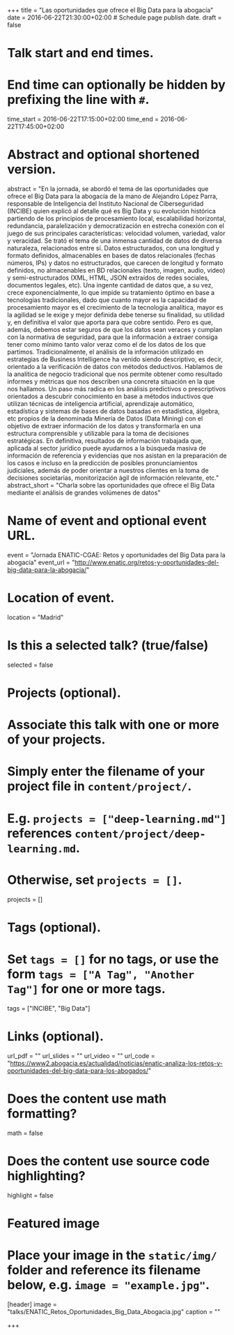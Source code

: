 +++
title = "Las oportunidades que ofrece el Big Data para la abogacía"
date = 2016-06-22T21:30:00+02:00  # Schedule page publish date.
draft = false

# Talk start and end times.
#   End time can optionally be hidden by prefixing the line with `#`.
time_start = 2016-06-22T17:15:00+02:00
time_end = 2016-06-22T17:45:00+02:00

# Abstract and optional shortened version.
abstract = "En la jornada, se abordó el tema de las oportunidades que ofrece el Big Data para la abogacía de la mano de  Alejandro López Parra, responsable de Inteligencia del Instituto Nacional de Ciberseguridad (INCIBE) quien explicó al detalle qué es Big Data y su evolución histórica partiendo de los principios de procesamiento local, escalabilidad horizontal, redundancia, paralelización y democratización en estrecha conexión con el juego de sus principales características: velocidad volumen, variedad, valor y veracidad. Se trató el tema de una inmensa cantidad de datos de diversa naturaleza, relacionados entre sí. Datos estructurados, con una longitud y formato definidos, almacenables en bases de datos relacionales (fechas números, IPs) y datos no estructurados, que carecen de longitud y formato definidos, no almacenables en BD relacionales (texto, imagen, audio, video) y semi-estructurados (XML, HTML, JSON extraídos de redes sociales, documentos legales, etc). Una ingente cantidad de datos que, a su vez, crece exponencialmente, lo que impide su tratamiento óptimo en base a tecnologías tradicionales, dado que cuanto mayor es la capacidad de procesamiento mayor es el crecimiento de la tecnología analítica, mayor es la agilidad se le exige y mejor definida debe tenerse su finalidad, su utilidad y, en definitiva el valor que aporta para que cobre sentido. Pero es que, además, debemos estar seguros de que los datos sean veraces y cumplan con la normativa de seguridad, para que la información a extraer consiga tener como mínimo tanto valor veraz como el de los datos de los que partimos. Tradicionalmente, el análisis de la información utilizado en estrategias de Business Intelligence ha venido siendo descriptivo, es decir, orientado a la verificación de datos con métodos deductivos. Hablamos de la analítica de negocio tradicional que nos permite obtener como resultado informes y métricas que nos describen una concreta situación en la que nos hallamos. Un paso más radica en los análisis predictivos o prescriptivos orientados a descubrir conocimiento en base a métodos inductivos que utilizan técnicas de inteligencia artificial, aprendizaje automático, estadística y sistemas de bases de datos basadas en estadística, álgebra, etc propios de la denominada Minería de Datos (Data Mining) con el objetivo de extraer información de los datos y transformarla en una estructura comprensible y utilizable para la toma de decisiones estratégicas. En definitiva, resultados de información trabajada que, aplicada al sector jurídico puede ayudarnos a la búsqueda masiva de información de referencia y evidencias que nos asistan en la preparación de los casos e incluso en la predicción de posibles pronunciamientos judiciales, además de poder orientar a nuestros clientes en la toma de decisiones societarias, monitorización ágil de información relevante, etc."
abstract_short = "Charla sobre las oportunidades que ofrece el Big Data mediante el análisis de grandes volúmenes de datos"

# Name of event and optional event URL.
event = "Jornada ENATIC-CGAE: Retos y oportunidades del Big Data para la abogacía"
event_url = "http://www.enatic.org/retos-y-oportunidades-del-big-data-para-la-abogacia/"

# Location of event.
location = "Madrid"

# Is this a selected talk? (true/false)
selected = false

# Projects (optional).
#   Associate this talk with one or more of your projects.
#   Simply enter the filename of your project file in `content/project/`.
#   E.g. `projects = ["deep-learning.md"]` references `content/project/deep-learning.md`.
#   Otherwise, set `projects = []`.
projects = []

# Tags (optional).
#   Set `tags = []` for no tags, or use the form `tags = ["A Tag", "Another Tag"]` for one or more tags.
tags = ["INCIBE", "Big Data"]

# Links (optional).
url_pdf = ""
url_slides = ""
url_video = ""
url_code = "https://www2.abogacia.es/actualidad/noticias/enatic-analiza-los-retos-y-oportunidades-del-big-data-para-los-abogados/"

# Does the content use math formatting?
math = false

# Does the content use source code highlighting?
highlight = false

# Featured image
# Place your image in the `static/img/` folder and reference its filename below, e.g. `image = "example.jpg"`.
[header]
image = "talks/ENATIC_Retos_Oportunidades_Big_Data_Abogacia.jpg"
caption = ""

+++
